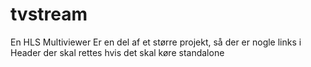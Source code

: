 # tvstream
 En HLS Multiviewer
 Er en del af et større projekt, så der er nogle links i Header der skal rettes hvis det skal køre standalone
